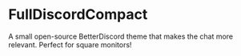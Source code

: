 # FullDiscordCompact
A small open-source BetterDiscord theme that makes the chat more relevant. Perfect for square monitors!
